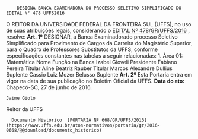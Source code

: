         DESIGNA BANCA EXAMINADORA DO PROCESSO SELETIVO SIMPLIFICADO DO EDITAL N° 478 UFFS2016  

 O REITOR DA UNIVERSIDADE FEDERAL DA FRONTEIRA SUL (UFFS), no uso de suas atribuições legais, considerando o [EDITAL Nº 478/GR/UFFS/2016](https://www.uffs.edu.br/atos-normativos/edital/gr/2016-0478)  , resolve:   **Art. 1º** DESIGNAR, a Banca Examinadorado processo Seletivo Simplificado para Provimento de Cargos da Carreira do Magistério Superior, para o Quadro de Professores Substitutos da UFFS, conforme especificações constantes nas tabelas a seguir relacionadas: 1. Área 01: Matemática     Nome   Função na Banca     Izabel Gioveli   Presidente     Fabiano Pereira   Titular     Aline Beatriz Rauber   Titular     Marcos Alexandre Dullius   Suplente     Cassio Luiz Mozer Belusso   Suplente       **Art. 2º** Esta Portaria entra em vigor na data de sua publicação no Boletim Oficial da UFFS.      **Data do ato:** Chapecó-SC, 27 de junho de 2016.   
 

    Jaime Giolo   
 Reitor da UFFS 

      Documento Histórico  [PORTARIA Nº 668/GR/UFFS/2016](https://www.uffs.edu.br/atos-normativos/portaria/gr/2016-0668/@@download/documento_historico)     
      